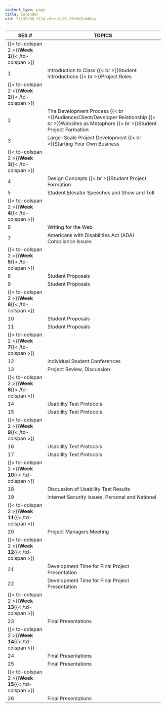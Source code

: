 ```yaml
---
content_type: page
title: Calendar
uid: 72c37c08-3124-c6cc-8e21-03fdb5c8d8e4
---
```


| SES # | TOPICS |
| --- | --- |
| {{< td-colspan 2 >}}**Week 1**{{< /td-colspan >}} ||
| 1 | Introduction to Class  {{< br >}}Student Introductions  {{< br >}}Project Roles |
| {{< td-colspan 2 >}}**Week 2**{{< /td-colspan >}} ||
| 2 | The Development Process  {{< br >}}Audience/Client/Developer Relationship  {{< br >}}Websites as Metaphors  {{< br >}}Student Project Formation |
| 3 | Large-Scale Project Development  {{< br >}}Starting Your Own Business |
| {{< td-colspan 2 >}}**Week 3**{{< /td-colspan >}} ||
| 4 | Design Concepts  {{< br >}}Student Project Formation |
| 5 | Student Elevator Speeches and Show and Tell |
| {{< td-colspan 2 >}}**Week 4**{{< /td-colspan >}} ||
| 6 | Writing for the Web |
| 7 | Americans with Disabilities Act (ADA) Compliance Issues |
| {{< td-colspan 2 >}}**Week 5**{{< /td-colspan >}} ||
| 8 | Student Proposals |
| 9 | Student Proposals |
| {{< td-colspan 2 >}}**Week 6**{{< /td-colspan >}} ||
| 10 | Student Proposals |
| 11 | Student Proposals |
| {{< td-colspan 2 >}}**Week 7**{{< /td-colspan >}} ||
| 12 | Individual Student Conferences |
| 13 | Project Review, Discussion |
| {{< td-colspan 2 >}}**Week 8**{{< /td-colspan >}} ||
| 14 | Usability Test Protocols |
| 15 | Usability Test Protocols |
| {{< td-colspan 2 >}}**Week 9**{{< /td-colspan >}} ||
| 16 | Usability Test Protocols |
| 17 | Usability Test Protocols |
| {{< td-colspan 2 >}}**Week 10**{{< /td-colspan >}} ||
| 18 | Discussion of Usability Test Results |
| 19 | Internet Security Issues, Personal and National |
| {{< td-colspan 2 >}}**Week 11**{{< /td-colspan >}} ||
| 20 | Project Managers Meeting |
| {{< td-colspan 2 >}}**Week 12**{{< /td-colspan >}} ||
| 21 | Development Time for Final Project Presentation |
| 22 | Development Time for Final Project Presentation |
| {{< td-colspan 2 >}}**Week 13**{{< /td-colspan >}} ||
| 23 | Final Presentations |
| {{< td-colspan 2 >}}**Week 14**{{< /td-colspan >}} ||
| 24 | Final Presentations |
| 25 | Final Presentations |
| {{< td-colspan 2 >}}**Week 15**{{< /td-colspan >}} ||
| 26 | Final Presentations
